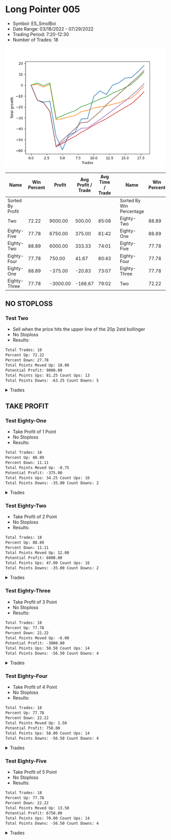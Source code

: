 # Long Pointer 005 
- Symbol: ES_SmolBoi
- Date Range: 03/18/2022 - 07/29/2022
- Trading Period: 7:20-12:30
- Number of Trades: 18

![Plot](LongPointer005ES_SmolBoi.png)

| Name | Win Percent | Profit | Avg Profit / Trade | Avg Time / Trade |      | Name | Win Percent | Profit | Avg Profit / Trade | Avg Time / Trade |
| ---- | ----------- | ------ | ------------------ | ---------------- | ---- | ---- | ----------- | ------ | ------------------ | ---------------- |
| Sorted By <br> Profit | | | | | | Sorted By <br> Win Percentage ||||
| Two | 72.22 | 9000.00 | 500.00 | 85:08 |     | Eighty-Two | 88.89 | 6000.00 | 333.33 | 74:01 |
| Eighty-Five | 77.78 | 6750.00 | 375.00 | 81:42 |     | Eighty-One | 88.89 | -375.00 | -20.83 | 73:07 |
| Eighty-Two | 88.89 | 6000.00 | 333.33 | 74:01 |     | Eighty-Five | 77.78 | 6750.00 | 375.00 | 81:42 |
| Eighty-Four | 77.78 | 750.00 | 41.67 | 80:43 |     | Eighty-Four | 77.78 | 750.00 | 41.67 | 80:43 |
| Eighty-One | 88.89 | -375.00 | -20.83 | 73:07 |     | Eighty-Three | 77.78 | -3000.00 | -166.67 | 79:02 |
| Eighty-Three | 77.78 | -3000.00 | -166.67 | 79:02 |     | Two | 72.22 | 9000.00 | 500.00 | 85:08 |

## NO STOPLOSS

### Test Two
* Sell when the price hits the upper line of the 20p 2std bollinger
* No Stoploss
* Results:
```
Total Trades: 18
Percent Up: 72.22
Percent Down: 27.78
Total Points Moved Up: 18.00
Potential Profit: 9000.00
Total Points Ups: 81.25 Count Ups: 13
Total Points Downs: -63.25 Count Downs: 5
```

<details><summary>Trades</summary>

<code>In: 2022-03-28 08:11:00		Out: 2022-03-28 08:40:55		Total Position Time: 29:55		Total Move Up: -13.75		Total to Date: -13.75</code> <br />
<code>In: 2022-04-12 07:47:00		Out: 2022-04-12 08:15:45		Total Position Time: 28:45		Total Move Up: -1.75		Total to Date: -15.50</code> <br />
<code>In: 2022-04-27 12:07:00		Out: 2022-04-27 12:31:20		Total Position Time: 24:20		Total Move Up: 0.75		Total to Date: -14.75</code> <br />
<code>In: 2022-05-10 07:33:00		Out: 2022-05-10 08:02:55		Total Position Time: 29:55		Total Move Up: -32.50		Total to Date: -47.25</code> <br />
<code>In: 2022-05-12 11:15:00		Out: 2022-05-12 11:44:55		Total Position Time: 29:55		Total Move Up: -12.00		Total to Date: -59.25</code> <br />
<code>In: 2022-05-19 10:19:00		Out: 2022-05-19 10:44:05		Total Position Time: 25:05		Total Move Up: 13.50		Total to Date: -45.75</code> <br />
<code>In: 2022-05-26 10:32:00		Out: 2022-05-26 10:46:25		Total Position Time: 14:25		Total Move Up: 2.50		Total to Date: -43.25</code> <br />
<code>In: 2022-06-02 07:30:00		Out: 2022-06-02 07:42:40		Total Position Time: 12:40		Total Move Up: 12.25		Total to Date: -31.00</code> <br />
<code>In: 2022-06-15 08:19:00		Out: 2022-06-15 08:48:55		Total Position Time: 29:55		Total Move Up: 0.25		Total to Date: -30.75</code> <br />
<code>In: 2022-06-16 11:57:00		Out: 2022-06-16 12:10:15		Total Position Time: 13:15		Total Move Up: 20.50		Total to Date: -10.25</code> <br />
<code>In: 2022-06-22 11:55:00		Out: 2022-06-22 12:04:10		Total Position Time: 09:10		Total Move Up: 5.00		Total to Date: -5.25</code> <br />
<code>In: 2022-06-27 12:09:00		Out: 2022-06-27 12:38:55		Total Position Time: 29:55		Total Move Up: -3.25		Total to Date: -8.50</code> <br />
<code>In: 2022-06-29 09:32:00		Out: 2022-06-29 09:38:30		Total Position Time: 06:30		Total Move Up: 8.50		Total to Date: 0.00</code> <br />
<code>In: 2022-07-07 08:35:00		Out: 2022-07-07 08:43:45		Total Position Time: 08:45		Total Move Up: 2.25		Total to Date: 2.25</code> <br />
<code>In: 2022-07-15 11:08:00		Out: 2022-07-15 11:43:00		Total Position Time: 35:00		Total Move Up: 4.25		Total to Date: 6.50</code> <br />
<code>In: 2022-07-18 10:52:00		Out: 2022-07-19 06:31:00		Total Position Time: 1179:00		Total Move Up: 0.50		Total to Date: 7.00</code> <br />
<code>In: 2022-07-19 10:25:00		Out: 2022-07-19 10:38:00		Total Position Time: 13:00		Total Move Up: 5.00		Total to Date: 12.00</code> <br />
<code>In: 2022-07-21 10:57:00		Out: 2022-07-21 11:10:00		Total Position Time: 13:00		Total Move Up: 6.00		Total to Date: 18.00</code> <br />


</details>

## TAKE PROFIT

### Test Eighty-One
* Take Profit of 1 Point
* No Stoploss
* Results:
```
Total Trades: 18
Percent Up: 88.89
Percent Down: 11.11
Total Points Moved Up: -0.75
Potential Profit: -375.00
Total Points Ups: 34.25 Count Ups: 16
Total Points Downs: -35.00 Count Downs: 2
```

<details><summary>Trades</summary>

<code>In: 2022-03-28 08:11:00		Out: 2022-03-28 08:11:10		Total Position Time: 00:10		Total Move Up: 0.75		Total to Date: 0.75</code> <br />
<code>In: 2022-04-12 07:47:00		Out: 2022-04-12 08:16:55		Total Position Time: 29:55		Total Move Up: -2.50		Total to Date: -1.75</code> <br />
<code>In: 2022-04-27 12:07:00		Out: 2022-04-27 12:15:20		Total Position Time: 08:20		Total Move Up: 2.50		Total to Date: 0.75</code> <br />
<code>In: 2022-05-10 07:33:00		Out: 2022-05-10 08:02:55		Total Position Time: 29:55		Total Move Up: -32.50		Total to Date: -31.75</code> <br />
<code>In: 2022-05-12 11:15:00		Out: 2022-05-12 11:15:55		Total Position Time: 00:55		Total Move Up: 1.00		Total to Date: -30.75</code> <br />
<code>In: 2022-05-19 10:19:00		Out: 2022-05-19 10:19:20		Total Position Time: 00:20		Total Move Up: 1.75		Total to Date: -29.00</code> <br />
<code>In: 2022-05-26 10:32:00		Out: 2022-05-26 10:33:15		Total Position Time: 01:15		Total Move Up: 1.00		Total to Date: -28.00</code> <br />
<code>In: 2022-06-02 07:30:00		Out: 2022-06-02 07:30:35		Total Position Time: 00:35		Total Move Up: 3.75		Total to Date: -24.25</code> <br />
<code>In: 2022-06-15 08:19:00		Out: 2022-06-15 08:36:00		Total Position Time: 17:00		Total Move Up: 1.00		Total to Date: -23.25</code> <br />
<code>In: 2022-06-16 11:57:00		Out: 2022-06-16 12:00:25		Total Position Time: 03:25		Total Move Up: 2.50		Total to Date: -20.75</code> <br />
<code>In: 2022-06-22 11:55:00		Out: 2022-06-22 11:55:15		Total Position Time: 00:15		Total Move Up: 0.75		Total to Date: -20.00</code> <br />
<code>In: 2022-06-27 12:09:00		Out: 2022-06-27 12:09:25		Total Position Time: 00:25		Total Move Up: 1.00		Total to Date: -19.00</code> <br />
<code>In: 2022-06-29 09:32:00		Out: 2022-06-29 09:32:45		Total Position Time: 00:45		Total Move Up: 1.50		Total to Date: -17.50</code> <br />
<code>In: 2022-07-07 08:35:00		Out: 2022-07-07 08:39:05		Total Position Time: 04:05		Total Move Up: 1.25		Total to Date: -16.25</code> <br />
<code>In: 2022-07-15 11:08:00		Out: 2022-07-15 11:21:00		Total Position Time: 13:00		Total Move Up: 2.75		Total to Date: -13.50</code> <br />
<code>In: 2022-07-18 10:52:00		Out: 2022-07-19 06:32:00		Total Position Time: 1180:00		Total Move Up: 1.75		Total to Date: -11.75</code> <br />
<code>In: 2022-07-19 10:25:00		Out: 2022-07-19 10:38:00		Total Position Time: 13:00		Total Move Up: 5.00		Total to Date: -6.75</code> <br />
<code>In: 2022-07-21 10:57:00		Out: 2022-07-21 11:10:00		Total Position Time: 13:00		Total Move Up: 6.00		Total to Date: -0.75</code> <br />


</details>

### Test Eighty-Two
* Take Profit of 2 Point
* No Stoploss
* Results:
```
Total Trades: 18
Percent Up: 88.89
Percent Down: 11.11
Total Points Moved Up: 12.00
Potential Profit: 6000.00
Total Points Ups: 47.00 Count Ups: 16
Total Points Downs: -35.00 Count Downs: 2
```

<details><summary>Trades</summary>

<code>In: 2022-03-28 08:11:00		Out: 2022-03-28 08:11:40		Total Position Time: 00:40		Total Move Up: 2.00		Total to Date: 2.00</code> <br />
<code>In: 2022-04-12 07:47:00		Out: 2022-04-12 08:16:55		Total Position Time: 29:55		Total Move Up: -2.50		Total to Date: -0.50</code> <br />
<code>In: 2022-04-27 12:07:00		Out: 2022-04-27 12:15:20		Total Position Time: 08:20		Total Move Up: 2.50		Total to Date: 2.00</code> <br />
<code>In: 2022-05-10 07:33:00		Out: 2022-05-10 08:02:55		Total Position Time: 29:55		Total Move Up: -32.50		Total to Date: -30.50</code> <br />
<code>In: 2022-05-12 11:15:00		Out: 2022-05-12 11:16:10		Total Position Time: 01:10		Total Move Up: 2.50		Total to Date: -28.00</code> <br />
<code>In: 2022-05-19 10:19:00		Out: 2022-05-19 10:19:30		Total Position Time: 00:30		Total Move Up: 2.50		Total to Date: -25.50</code> <br />
<code>In: 2022-05-26 10:32:00		Out: 2022-05-26 10:34:00		Total Position Time: 02:00		Total Move Up: 2.00		Total to Date: -23.50</code> <br />
<code>In: 2022-06-02 07:30:00		Out: 2022-06-02 07:30:35		Total Position Time: 00:35		Total Move Up: 3.75		Total to Date: -19.75</code> <br />
<code>In: 2022-06-15 08:19:00		Out: 2022-06-15 08:38:50		Total Position Time: 19:50		Total Move Up: 2.00		Total to Date: -17.75</code> <br />
<code>In: 2022-06-16 11:57:00		Out: 2022-06-16 12:00:25		Total Position Time: 03:25		Total Move Up: 2.50		Total to Date: -15.25</code> <br />
<code>In: 2022-06-22 11:55:00		Out: 2022-06-22 11:56:05		Total Position Time: 01:05		Total Move Up: 2.50		Total to Date: -12.75</code> <br />
<code>In: 2022-06-27 12:09:00		Out: 2022-06-27 12:09:30		Total Position Time: 00:30		Total Move Up: 2.00		Total to Date: -10.75</code> <br />
<code>In: 2022-06-29 09:32:00		Out: 2022-06-29 09:36:40		Total Position Time: 04:40		Total Move Up: 3.50		Total to Date: -7.25</code> <br />
<code>In: 2022-07-07 08:35:00		Out: 2022-07-07 08:43:45		Total Position Time: 08:45		Total Move Up: 2.25		Total to Date: -5.00</code> <br />
<code>In: 2022-07-15 11:08:00		Out: 2022-07-15 11:21:00		Total Position Time: 13:00		Total Move Up: 2.75		Total to Date: -2.25</code> <br />
<code>In: 2022-07-18 10:52:00		Out: 2022-07-19 06:34:00		Total Position Time: 1182:00		Total Move Up: 3.25		Total to Date: 1.00</code> <br />
<code>In: 2022-07-19 10:25:00		Out: 2022-07-19 10:38:00		Total Position Time: 13:00		Total Move Up: 5.00		Total to Date: 6.00</code> <br />
<code>In: 2022-07-21 10:57:00		Out: 2022-07-21 11:10:00		Total Position Time: 13:00		Total Move Up: 6.00		Total to Date: 12.00</code> <br />


</details>

### Test Eighty-Three
* Take Profit of 3 Point
* No Stoploss
* Results:
```
Total Trades: 18
Percent Up: 77.78
Percent Down: 22.22
Total Points Moved Up: -6.00
Potential Profit: -3000.00
Total Points Ups: 50.50 Count Ups: 14
Total Points Downs: -56.50 Count Downs: 4
```

<details><summary>Trades</summary>

<code>In: 2022-03-28 08:11:00		Out: 2022-03-28 08:40:55		Total Position Time: 29:55		Total Move Up: -13.75		Total to Date: -13.75</code> <br />
<code>In: 2022-04-12 07:47:00		Out: 2022-04-12 08:16:55		Total Position Time: 29:55		Total Move Up: -2.50		Total to Date: -16.25</code> <br />
<code>In: 2022-04-27 12:07:00		Out: 2022-04-27 12:36:55		Total Position Time: 29:55		Total Move Up: -7.75		Total to Date: -24.00</code> <br />
<code>In: 2022-05-10 07:33:00		Out: 2022-05-10 08:02:55		Total Position Time: 29:55		Total Move Up: -32.50		Total to Date: -56.50</code> <br />
<code>In: 2022-05-12 11:15:00		Out: 2022-05-12 11:18:50		Total Position Time: 03:50		Total Move Up: 3.00		Total to Date: -53.50</code> <br />
<code>In: 2022-05-19 10:19:00		Out: 2022-05-19 10:20:00		Total Position Time: 01:00		Total Move Up: 3.50		Total to Date: -50.00</code> <br />
<code>In: 2022-05-26 10:32:00		Out: 2022-05-26 10:48:40		Total Position Time: 16:40		Total Move Up: 3.00		Total to Date: -47.00</code> <br />
<code>In: 2022-06-02 07:30:00		Out: 2022-06-02 07:30:35		Total Position Time: 00:35		Total Move Up: 3.75		Total to Date: -43.25</code> <br />
<code>In: 2022-06-15 08:19:00		Out: 2022-06-15 08:38:55		Total Position Time: 19:55		Total Move Up: 3.00		Total to Date: -40.25</code> <br />
<code>In: 2022-06-16 11:57:00		Out: 2022-06-16 12:00:35		Total Position Time: 03:35		Total Move Up: 3.50		Total to Date: -36.75</code> <br />
<code>In: 2022-06-22 11:55:00		Out: 2022-06-22 11:56:10		Total Position Time: 01:10		Total Move Up: 3.00		Total to Date: -33.75</code> <br />
<code>In: 2022-06-27 12:09:00		Out: 2022-06-27 12:09:40		Total Position Time: 00:40		Total Move Up: 3.00		Total to Date: -30.75</code> <br />
<code>In: 2022-06-29 09:32:00		Out: 2022-06-29 09:36:40		Total Position Time: 04:40		Total Move Up: 3.50		Total to Date: -27.25</code> <br />
<code>In: 2022-07-07 08:35:00		Out: 2022-07-07 08:44:05		Total Position Time: 09:05		Total Move Up: 3.50		Total to Date: -23.75</code> <br />
<code>In: 2022-07-15 11:08:00		Out: 2022-07-15 11:42:00		Total Position Time: 34:00		Total Move Up: 3.50		Total to Date: -20.25</code> <br />
<code>In: 2022-07-18 10:52:00		Out: 2022-07-19 06:34:00		Total Position Time: 1182:00		Total Move Up: 3.25		Total to Date: -17.00</code> <br />
<code>In: 2022-07-19 10:25:00		Out: 2022-07-19 10:38:00		Total Position Time: 13:00		Total Move Up: 5.00		Total to Date: -12.00</code> <br />
<code>In: 2022-07-21 10:57:00		Out: 2022-07-21 11:10:00		Total Position Time: 13:00		Total Move Up: 6.00		Total to Date: -6.00</code> <br />


</details>

### Test Eighty-Four
* Take Profit of 4 Point
* No Stoploss
* Results:
```
Total Trades: 18
Percent Up: 77.78
Percent Down: 22.22
Total Points Moved Up: 1.50
Potential Profit: 750.00
Total Points Ups: 58.00 Count Ups: 14
Total Points Downs: -56.50 Count Downs: 4
```

<details><summary>Trades</summary>

<code>In: 2022-03-28 08:11:00		Out: 2022-03-28 08:40:55		Total Position Time: 29:55		Total Move Up: -13.75		Total to Date: -13.75</code> <br />
<code>In: 2022-04-12 07:47:00		Out: 2022-04-12 08:16:55		Total Position Time: 29:55		Total Move Up: -2.50		Total to Date: -16.25</code> <br />
<code>In: 2022-04-27 12:07:00		Out: 2022-04-27 12:36:55		Total Position Time: 29:55		Total Move Up: -7.75		Total to Date: -24.00</code> <br />
<code>In: 2022-05-10 07:33:00		Out: 2022-05-10 08:02:55		Total Position Time: 29:55		Total Move Up: -32.50		Total to Date: -56.50</code> <br />
<code>In: 2022-05-12 11:15:00		Out: 2022-05-12 11:19:30		Total Position Time: 04:30		Total Move Up: 4.25		Total to Date: -52.25</code> <br />
<code>In: 2022-05-19 10:19:00		Out: 2022-05-19 10:21:15		Total Position Time: 02:15		Total Move Up: 4.50		Total to Date: -47.75</code> <br />
<code>In: 2022-05-26 10:32:00		Out: 2022-05-26 10:58:25		Total Position Time: 26:25		Total Move Up: 4.25		Total to Date: -43.50</code> <br />
<code>In: 2022-06-02 07:30:00		Out: 2022-06-02 07:31:00		Total Position Time: 01:00		Total Move Up: 4.00		Total to Date: -39.50</code> <br />
<code>In: 2022-06-15 08:19:00		Out: 2022-06-15 08:48:55		Total Position Time: 29:55		Total Move Up: 0.25		Total to Date: -39.25</code> <br />
<code>In: 2022-06-16 11:57:00		Out: 2022-06-16 12:00:40		Total Position Time: 03:40		Total Move Up: 3.75		Total to Date: -35.50</code> <br />
<code>In: 2022-06-22 11:55:00		Out: 2022-06-22 11:56:20		Total Position Time: 01:20		Total Move Up: 4.00		Total to Date: -31.50</code> <br />
<code>In: 2022-06-27 12:09:00		Out: 2022-06-27 12:10:20		Total Position Time: 01:20		Total Move Up: 4.25		Total to Date: -27.25</code> <br />
<code>In: 2022-06-29 09:32:00		Out: 2022-06-29 09:36:45		Total Position Time: 04:45		Total Move Up: 4.25		Total to Date: -23.00</code> <br />
<code>In: 2022-07-07 08:35:00		Out: 2022-07-07 08:48:15		Total Position Time: 13:15		Total Move Up: 4.25		Total to Date: -18.75</code> <br />
<code>In: 2022-07-15 11:08:00		Out: 2022-07-15 11:43:00		Total Position Time: 35:00		Total Move Up: 4.25		Total to Date: -14.50</code> <br />
<code>In: 2022-07-18 10:52:00		Out: 2022-07-19 06:36:00		Total Position Time: 1184:00		Total Move Up: 5.00		Total to Date: -9.50</code> <br />
<code>In: 2022-07-19 10:25:00		Out: 2022-07-19 10:38:00		Total Position Time: 13:00		Total Move Up: 5.00		Total to Date: -4.50</code> <br />
<code>In: 2022-07-21 10:57:00		Out: 2022-07-21 11:10:00		Total Position Time: 13:00		Total Move Up: 6.00		Total to Date: 1.50</code> <br />


</details>

### Test Eighty-Five
* Take Profit of 5 Point
* No Stoploss
* Results:
```
Total Trades: 18
Percent Up: 77.78
Percent Down: 22.22
Total Points Moved Up: 13.50
Potential Profit: 6750.00
Total Points Ups: 70.00 Count Ups: 14
Total Points Downs: -56.50 Count Downs: 4
```

<details><summary>Trades</summary>

<code>In: 2022-03-28 08:11:00		Out: 2022-03-28 08:40:55		Total Position Time: 29:55		Total Move Up: -13.75		Total to Date: -13.75</code> <br />
<code>In: 2022-04-12 07:47:00		Out: 2022-04-12 08:16:55		Total Position Time: 29:55		Total Move Up: -2.50		Total to Date: -16.25</code> <br />
<code>In: 2022-04-27 12:07:00		Out: 2022-04-27 12:36:55		Total Position Time: 29:55		Total Move Up: -7.75		Total to Date: -24.00</code> <br />
<code>In: 2022-05-10 07:33:00		Out: 2022-05-10 08:02:55		Total Position Time: 29:55		Total Move Up: -32.50		Total to Date: -56.50</code> <br />
<code>In: 2022-05-12 11:15:00		Out: 2022-05-12 11:19:55		Total Position Time: 04:55		Total Move Up: 6.25		Total to Date: -50.25</code> <br />
<code>In: 2022-05-19 10:19:00		Out: 2022-05-19 10:21:35		Total Position Time: 02:35		Total Move Up: 5.00		Total to Date: -45.25</code> <br />
<code>In: 2022-05-26 10:32:00		Out: 2022-05-26 10:59:20		Total Position Time: 27:20		Total Move Up: 5.25		Total to Date: -40.00</code> <br />
<code>In: 2022-06-02 07:30:00		Out: 2022-06-02 07:31:30		Total Position Time: 01:30		Total Move Up: 5.75		Total to Date: -34.25</code> <br />
<code>In: 2022-06-15 08:19:00		Out: 2022-06-15 08:48:55		Total Position Time: 29:55		Total Move Up: 0.25		Total to Date: -34.00</code> <br />
<code>In: 2022-06-16 11:57:00		Out: 2022-06-16 12:01:00		Total Position Time: 04:00		Total Move Up: 4.75		Total to Date: -29.25</code> <br />
<code>In: 2022-06-22 11:55:00		Out: 2022-06-22 12:04:10		Total Position Time: 09:10		Total Move Up: 5.00		Total to Date: -24.25</code> <br />
<code>In: 2022-06-27 12:09:00		Out: 2022-06-27 12:10:30		Total Position Time: 01:30		Total Move Up: 6.25		Total to Date: -18.00</code> <br />
<code>In: 2022-06-29 09:32:00		Out: 2022-06-29 09:37:05		Total Position Time: 05:05		Total Move Up: 5.00		Total to Date: -13.00</code> <br />
<code>In: 2022-07-07 08:35:00		Out: 2022-07-07 08:51:00		Total Position Time: 16:00		Total Move Up: 5.00		Total to Date: -8.00</code> <br />
<code>In: 2022-07-15 11:08:00		Out: 2022-07-15 11:45:00		Total Position Time: 37:00		Total Move Up: 5.00		Total to Date: -3.00</code> <br />
<code>In: 2022-07-18 10:52:00		Out: 2022-07-19 06:38:00		Total Position Time: 1186:00		Total Move Up: 5.50		Total to Date: 2.50</code> <br />
<code>In: 2022-07-19 10:25:00		Out: 2022-07-19 10:38:00		Total Position Time: 13:00		Total Move Up: 5.00		Total to Date: 7.50</code> <br />
<code>In: 2022-07-21 10:57:00		Out: 2022-07-21 11:10:00		Total Position Time: 13:00		Total Move Up: 6.00		Total to Date: 13.50</code> <br />


</details>